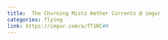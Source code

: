 ```yaml
---
title:  The Churning Mists Aether Currents @ imgur
categories: flying
link: https://imgur.com/a/fT1RC#0
---
```

